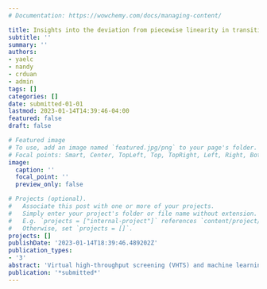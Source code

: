 ```yaml
---
# Documentation: https://wowchemy.com/docs/managing-content/

title: Insights into the deviation from piecewise linearity in transition metal complexes from supervised machine learning models
subtitle: ''
summary: ''
authors:
- yaelc
- nandy
- crduan
- admin
tags: []
categories: []
date: submitted-01-01
lastmod: 2023-01-14T14:39:46-04:00
featured: false
draft: false

# Featured image
# To use, add an image named `featured.jpg/png` to your page's folder.
# Focal points: Smart, Center, TopLeft, Top, TopRight, Left, Right, BottomLeft, Bottom, BottomRight.
image:
  caption: ''
  focal_point: ''
  preview_only: false

# Projects (optional).
#   Associate this post with one or more of your projects.
#   Simply enter your project's folder or file name without extension.
#   E.g. `projects = ["internal-project"]` references `content/project/deep-learning/index.md`.
#   Otherwise, set `projects = []`.
projects: []
publishDate: '2023-01-14T18:39:46.489202Z'
publication_types:
- '3'
abstract: 'Virtual high-throughput screening (VHTS) and machine learning (ML) with density functional theory (DFT) suffer from inaccuracies from the underlying density functional approximation (DFA). Many of these inaccuracies can be traced to the lack of derivative discontinuity that leads to a curvature in the energy with electron addition or removal. Over a dataset of nearly one thousand transition metal complexes typical of VHTS applications, we computed and analyzed the average curvature (i.e., deviation from piecewise linearity) for 23 density functional approximations spanning multiple rungs of "Jacob's ladder". While we observe the expected dependence of the curvatures on HF exchange, we note limited correlation of curvature values between different rungs of "Jacob's ladder". We train ML models (i.e., artificial neural networks or ANNs) to predict the curvature and the associated frontier orbital energies for each of these 23 functionals and then interpret differences in curvature among the different DFAs through analysis of the ML models. Notably, we observe spin to play a much more important role in determining the curvature of range-separated and double hybrids in comparison to semi-local functionals, explaining why curvature values are weakly correlated between these and other families of functionals. Over a space of 187.2k hypothetical compounds, we use our ANNs to pinpoint DFAs for which representative transition metal complexes have near-zero curvature with low uncertainty, demonstrating an approach to accelerate screening of complexes with targeted optical gaps.'
publication: '*submitted*'
---
```

